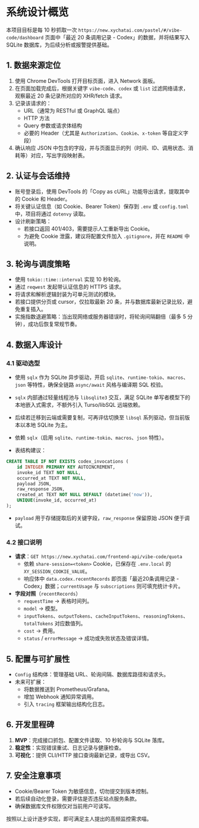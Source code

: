 # 系统设计概览

本项目目标是每 10 秒抓取一次 `https://new.xychatai.com/pastel/#/vibe-code/dashboard` 页面中「最近 20 条调用记录 - Codex」的数据，并将结果写入 SQLite 数据库，为后续分析或报警提供基础。

## 1. 数据来源定位

1. 使用 Chrome DevTools 打开目标页面，进入 Network 面板。
2. 在页面加载完成后，根据关键字 `vibe-code`、`codex` 或 `list` 过滤网络请求，观察最近 20 条记录所对应的 XHR/fetch 请求。
3. 记录该请求的：
   - URL（通常为 RESTful 或 GraphQL 端点）
   - HTTP 方法
   - Query 参数或请求体结构
   - 必要的 Header（尤其是 `Authorization`、`Cookie`、`x-token` 等自定义字段）
4. 确认响应 JSON 中包含的字段，并与页面显示的列（时间、ID、调用状态、消耗等）对应，写出字段映射表。

## 2. 认证与会话维持

- 账号登录后，使用 DevTools 的「Copy as cURL」功能导出请求，提取其中的 Cookie 和 Header。
- 将关键认证信息（如 Cookie、Bearer Token）保存到 `.env` 或 `config.toml` 中，项目将通过 `dotenvy` 读取。
- 设计刷新策略：
  - 若接口返回 401/403，需要提示人工重新导出 Cookie。
  - 为避免 Cookie 泄露，建议将配置文件加入 `.gitignore`，并在 `README` 中说明。

## 3. 轮询与调度策略

- 使用 `tokio::time::interval` 实现 10 秒轮询。
- 通过 `reqwest` 发起带认证信息的 HTTPS 请求。
- 将请求和解析逻辑封装为可单元测试的模块。
- 若接口提供分页或 cursor，仅拉取最新 20 条，并与数据库最新记录比较，避免重复插入。
- 实施指数退避策略：当出现网络或服务器错误时，将轮询间隔翻倍（最多 5 分钟），成功后恢复常规节奏。

## 4. 数据入库设计

### 4.1 驱动选型

- 使用 `sqlx` 作为 SQLite 异步驱动，开启 `sqlite`、`runtime-tokio`、`macros`、`json` 等特性，确保全链路 `async/await` 风格与编译期 SQL 校验。
- `sqlx` 内部通过轻量线程池与 `libsqlite3` 交互，满足 SQLite 单写者模型下的本地嵌入式需求，不额外引入 Turso/libSQL 远端依赖。
- 后续若迁移到云端或需要复制，可再评估切换至 `libsql` 系列驱动，但当前版本以本地 SQLite 为主。

- 依赖 `sqlx`（启用 `sqlite`、`runtime-tokio`、`macros`、`json` 特性）。
- 表结构建议：

```sql
CREATE TABLE IF NOT EXISTS codex_invocations (
    id INTEGER PRIMARY KEY AUTOINCREMENT,
    invoke_id TEXT NOT NULL,
    occurred_at TEXT NOT NULL,
    payload JSON,
    raw_response JSON,
    created_at TEXT NOT NULL DEFAULT (datetime('now')),
    UNIQUE(invoke_id, occurred_at)
);
```

- `payload` 用于存储提取后的关键字段，`raw_response` 保留原始 JSON 便于调试。

### 4.2 接口说明

- **请求**：`GET https://new.xychatai.com/frontend-api/vibe-code/quota`
  - 依赖 `share-session=<token>` Cookie，已保存在 `.env.local` 的 `XY_SESSION_COOKIE_VALUE`。
  - 响应体中 `data.codex.recentRecords` 即页面「最近20条调用记录 - Codex」数据；`currentUsage` 与 `subscriptions` 则可填充统计卡片。
- **字段对照**（`recentRecords`）
  - `requestTime` → 表格时间列。
  - `model` → 模型。
  - `inputTokens`、`outputTokens`、`cacheInputTokens`、`reasoningTokens`、`totalTokens` 对应数值列。
  - `cost` → 费用。
  - `status` / `errorMessage` → 成功或失败状态及错误详情。

## 5. 配置与可扩展性

- `Config` 结构体：管理基础 URL、轮询间隔、数据库路径和请求头。
- 未来可扩展：
  - 将数据推送到 Prometheus/Grafana。
  - 增加 Webhook 通知异常调用。
  - 引入 `tracing` 框架输出结构化日志。

## 6. 开发里程碑

1. **MVP**：完成接口抓包、配置文件读取、10 秒轮询与 SQLite 落库。
2. **稳定性**：实现错误重试、日志记录与健康检查。
3. **可视化**：提供 CLI/HTTP 接口查询最新记录，或导出 CSV。

## 7. 安全注意事项

- Cookie/Bearer Token 为敏感信息，切勿提交到版本控制。
- 若后续自动化登录，需要评估是否违反站点服务条款。
- 确保数据库文件权限仅对当前用户可读写。

按照以上设计逐步实现，即可满足主人提出的高频监控需求喵。

